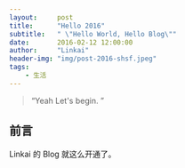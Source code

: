 ```yaml
---
layout:     post
title:      "Hello 2016"
subtitle:   " \"Hello World, Hello Blog\""
date:       2016-02-12 12:00:00
author:     "Linkai"
header-img: "img/post-2016-shsf.jpeg"
tags:
    - 生活
---
```


> “Yeah Let's begin. ”
## 前言
Linkai 的 Blog 就这么开通了。
